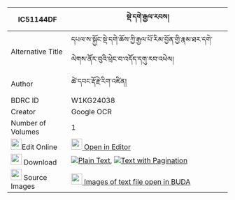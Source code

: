 |IC51144DF|སྡེ་དགེ་རྒྱལ་རབས། 
| --- | --- 
|Alternative Title |དཔལ་ས་སྐྱོང་སྡེ་དགེ་ཆོས་ཀྱི་རྒྱལ་པོ་རིམ་བྱོན་གྱི་རྣམ་ཐར་དགེ་ལེགས་ནོར་བུའི་ཕྲེང་བ་འདོད་དགུ་རབ་འཕེལ།
|Author| ཚེ་དབང་རྡོ་རྗེ་རིག་འཛིན།
|BDRC ID | W1KG24038
|Creator | Google OCR
|Number of Volumes| 1
|<img width="25" src="https://img.icons8.com/color/25/000000/edit-property.png">Edit Online| [<img width="25" src="https://avatars.githubusercontent.com/u/45091458?s=200&v=4"> Open in Editor](http://editor.openpecha.org/IC51144DF)
|<img width="25" src="https://img.icons8.com/fluent/48/000000/download-2.png"/>  Download | [![](https://img.icons8.com/color/20/000000/txt.png)Plain Text](https://github.com/Openpecha/IC51144DF/releases/download/v1/derge_gyalrab_plain_IC51144DF.zip), [![](https://img.icons8.com/color/20/000000/txt.png)Text with Pagination](https://github.com/Openpecha/IC51144DF/releases/download/v1/derge_gyalrab_pages_IC51144DF.zip)
|<img width="25" src="https://img.icons8.com/plasticine/100/000000/pictures-folder.png"/>  Source Images | [<img width="25" src="https://library.bdrc.io/icons/BUDA-small.svg"> Images of text file open in BUDA](https://library.bdrc.io/show/bdr:W1KG24038)